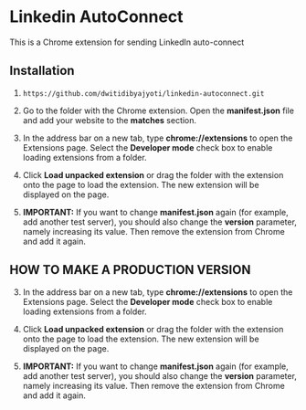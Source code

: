 # Linkedin AutoConnect

This is a Chrome extension for sending LinkedIn auto-connect  


## Installation

1. `https://github.com/dwitidibyajyoti/linkedin-autoconnect.git`
2. Go to the folder with the Chrome extension. Open the **manifest.json** file and add your website to the **matches** section.

3. In the address bar on a new tab, type **chrome://extensions** to open the Extensions page. Select the **Developer mode** check box to enable loading extensions from a folder.

4. Click **Load unpacked extension** or drag the folder with the extension onto the page to load the extension. The new extension will be displayed on the page.

5. **IMPORTANT:** If you want to change **manifest.json** again (for example, add another test server), you should also change the **version** parameter, namely increasing its value. Then remove the extension from Chrome and add it again.


## HOW TO MAKE A PRODUCTION VERSION

3. In the address bar on a new tab, type **chrome://extensions** to open the Extensions page. Select the **Developer mode** check box to enable loading extensions from a folder.

4. Click **Load unpacked extension** or drag the folder with the extension onto the page to load the extension. The new extension will be displayed on the page.

5. **IMPORTANT:** If you want to change **manifest.json** again (for example, add another test server), you should also change the **version** parameter, namely increasing its value. Then remove the extension from Chrome and add it again.

